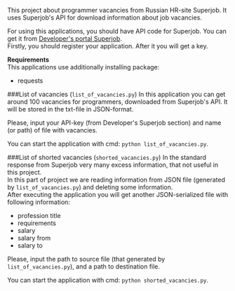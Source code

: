 This project about programmer vacancies from Russian HR-site Superjob. It uses Superjob's API for download information about job vacancies.

For using this applications, you should have API code for Superjob. You can get it from [Developer's portal Superjob](https://api.superjob.ru/).    
Firstly, you should register your application. After it you will get a key.

**Requirements**  
This applications use additionally installing package: 
* requests

###List of vacancies (`list_of_vacancies.py`)
In this application you can get around 100 vacancies for programmers, downloaded from Superjob's API. It will be stored in the txt-file in JSON-format.

Please, input your API-key (from Developer's Superjob section) and name (or path) of file with vacancies.

You can start the application with cmd: `python list_of_vacancies.py`. 

###List of shorted vacancies (`shorted_vacancies.py`)
In the standard response from Superjob very many excess information, that not useful in this project.  
In this part of project we are reading information from JSON file (generated by `list_of_vacancies.py`) and deleting some information.  
After executing the application you will get another JSON-serialized file with following information:
* profession title
* requirements
* salary
* salary from
* salary to

Please, input the path to source file (that generated by `list_of_vacancies.py`), and a path to destination file.

You can start the application with cmd: `python shorted_vacancies.py`. 